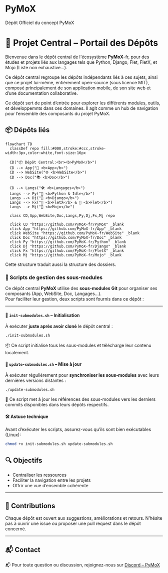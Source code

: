 # PyMoX
Dépôt Officiel du concept PyMoX

# 🧭 Projet Central – Portail des Dépôts

Bienvenue dans le dépôt central de l'écosystème **PyMoX**-fr, pour des études et projets liés aux langages tels que Python, Django, Flet, FletX, et Mojo (Liste non exhaustive...).

Ce dépôt central regroupe les dépôts indépendants liés à ces sujets, ainsi que ce projet lui-même, entièrement open-source (sous licence MIT), composé principalement de son application mobile, de son site web et d’une documentation collaborative.

Ce dépôt sert de point d’entrée pour explorer les différents modules, outils, et développemnts dans ces domaines. Il agit comme un hub de navigation pour l’ensemble des composants du projet PyMoX.

## 📦 Dépôts liés

```mermaid
flowchart TD
  classDef repo fill:#000,stroke:#ccc,stroke-width:3px,color:white,font-size:16px

  CD("📦 Dépôt Central:<br><b>PyMoX</b>")
  CD --> App("📱 <b>App</b>")
  CD --> WebSite("🌐 <b>WebSite</b>")
  CD --> Doc("📚 <b>Doc</b>")

  CD --> Langs("🛠️ <b>Langages</b>")
  Langs --> Py("🐍 <b>Python & Idle</b>")
  Langs --> Dj("🚀 <b>Django</b>")
  Langs --> Fx("🧩 <b>FletX</b> & 🎨 <b>Flet</b>")
  Langs --> Mj("🧬 <b>Mojo</b>")

  class CD,App,WebSite,Doc,Langs,Py,Dj,Fx,Mj repo

  click CD "https://github.com/PyMoX-fr/PyMoX" _blank
  click App "https://github.com/PyMoX-fr/App" _blank
  click WebSite "https://github.com/PyMoX-fr/WebSite" _blank
  click Doc "https://github.com/PyMoX-fr/Doc" _blank
  click Py "https://github.com/PyMoX-fr/Python" _blank
  click Dj "https://github.com/PyMoX-fr/Django" _blank
  click Fx "https://github.com/PyMoX-fr/FletX" _blank
  click Mj "https://github.com/PyMoX-fr/Mojo" _blank
```

Cette structure traduit aussi la structure des dossiers.

### 🧰 Scripts de gestion des sous-modules

Ce dépôt central **PyMoX** utilise des **sous-modules Git** pour organiser ses composants (App, WebSite, Doc, Langages…).  
Pour faciliter leur gestion, deux scripts sont fournis dans ce dépôt :

---

#### 🔹 `init-submodules.sh` – Initialisation

À exécuter **juste après avoir cloné** le dépôt central :

```bash
./init-submodules.sh
```


📦 Ce script initialise tous les sous-modules et télécharge leur contenu localement.

#### 🔹 `update-submodules.sh` – Mise à jour

À exécuter régulièrement pour **synchroniser les sous-modules** avec leurs dernières versions distantes :

```bash
./update-submodules.sh
```

🔄 Ce script met à jour les références des sous-modules vers les derniers commits disponibles dans leurs dépôts respectifs.

#### 🛠️ Astuce technique

Avant d’exécuter les scripts, assurez-vous qu’ils sont bien exécutables (Linux):

```bash
chmod +x init-submodules.sh update-submodules.sh
```

## 🔍 Objectifs

- Centraliser les ressources
- Faciliter la navigation entre les projets
- Offrir une vue d’ensemble cohérente

---

## 🤝 Contributions

Chaque dépôt est ouvert aux suggestions, améliorations et retours. N’hésite pas à ouvrir une issue ou proposer une pull request dans le dépôt concerné.



---

## 📬 Contact

📬 Pour toute question ou discussion, rejoignez-nous sur [Discord – PyMoX](https://discord.com/channels/1395436334507626566/1395436335103213571)
